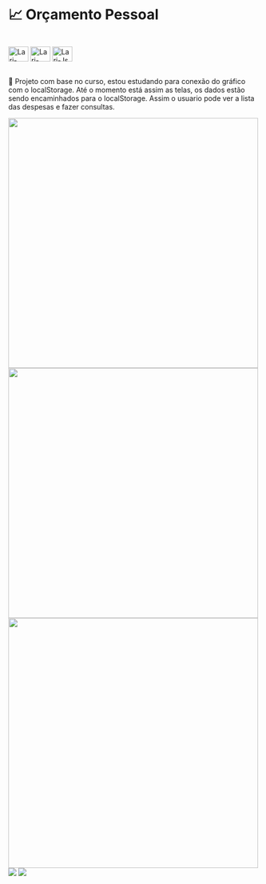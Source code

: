 <h1>📈 Orçamento Pessoal </h1>

<div style = "display: inline_block"> <br/>
  <img align="center" alt="Lari-HTML" height="30" width="40" src="https://cdn.jsdelivr.net/gh/devicons/devicon/icons/html5/html5-original.svg">
  <img align="center" alt="Lari-CSS" height="30" width="40" src="https://cdn.jsdelivr.net/gh/devicons/devicon/icons/css3/css3-original.svg">
  <img align="center" alt="Lari-Js" height="30" width="40" src="https://cdn.jsdelivr.net/gh/devicons/devicon/icons/javascript/javascript-original.svg">
 </div> <br>
 
 <p>🔴 Projeto com base no curso, estou estudando para conexão do gráfico com o localStorage. Até o momento está assim as telas, os dados estão sendo encaminhados para o localStorage. Assim o usuario pode ver a lista das despesas e fazer consultas. </p>
 

<div aling="center">
<img src="https://user-images.githubusercontent.com/88888168/194397130-cf5518f1-c664-4c1b-9fd5-f1293c489a9a.jpeg" width = "500px" heigth="500px" />
<img src="https://user-images.githubusercontent.com/88888168/194397101-72d67965-7980-4b09-912c-1626f4ae1095.jpeg" width = "500px" heigth="500px" />
<img src="https://user-images.githubusercontent.com/88888168/194397170-c7df377a-0666-4600-a3c7-3d5efc78cb30.jpeg" width = "500px" heigth="500px" />
</div>

<div>
    <a href="https://www.linkedin.com/mwlite/in/larissa-balieiro-020833191" target="_blank"><img src="https://img.shields.io/badge/-LinkedIn-%230077B5?style=for-the-badge&logo=linkedin&logoColor=white" target="_blank"></a> 
  <a href = "larissa.cristina.balieiro@gmail.com"><img src="https://img.shields.io/badge/-Gmail-%23333?style=for-the-badge&logo=gmail&logoColor=white" target="_blank"></a>
 </div>


